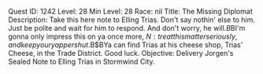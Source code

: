 Quest ID: 1242
Level: 28
Min Level: 28
Race: nil
Title: The Missing Diplomat
Description: Take this here note to Elling Trias. Don't say nothin' else to him. Just be polite and wait for him to respond. And don't worry, he will.$B$BI'm gonna only impress this on ya once more, $N: treat this matter seriously, and keep your yapper shut.$B$BYa can find Trias at his cheese shop, Trias' Cheese, in the Trade District. Good luck.
Objective: Delivery Jorgen's Sealed Note to Elling Trias in Stormwind City.
